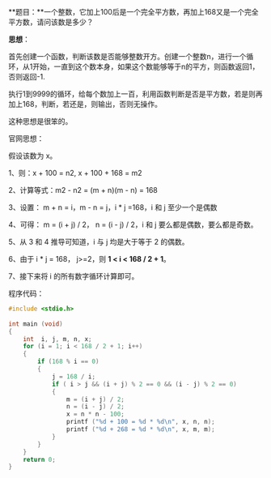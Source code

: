 **题目：**一个整数，它加上100后是一个完全平方数，再加上168又是一个完全平方数，请问该数是多少？

**思想**：

首先创建一个函数，判断该数是否能够整数开方。创建一个整数n，进行一个循环，从1开始，一直到这个数本身，如果这个数能够等于n的平方，则函数返回1，否则返回-1.

执行1到9999的循环，给每个数加上一百，利用函数判断是否是平方数，若是则再加上168，判断，若还是，则输出，否则无操作。

这种思想是很笨的。

官网思想：

假设该数为 x。

1、则：x + 100 = n2, x + 100 + 168 = m2

2、计算等式：m2 - n2 = (m + n)(m - n) = 168

3、设置： m + n = i，m - n = j，i * j =168，i 和 j 至少一个是偶数

4、可得： m = (i + j) / 2， n = (i - j) / 2，i 和 j 要么都是偶数，要么都是奇数。

5、从 3 和 4 推导可知道，i 与 j 均是大于等于 2 的偶数。

6、由于 i * j = 168， j>=2，则 **1 < i < 168 / 2 + 1**。

7、接下来将 i 的所有数字循环计算即可。

程序代码：

```c
#include <stdio.h>
 
int main (void)
{
    int  i, j, m, n, x;
    for (i = 1; i < 168 / 2 + 1; i++)
    {
        if (168 % i == 0)
        {
            j = 168 / i;
            if ( i > j && (i + j) % 2 == 0 && (i - j) % 2 == 0)
            {
                m = (i + j) / 2;
                n = (i - j) / 2;
                x = n * n - 100;
                printf ("%d + 100 = %d * %d\n", x, n, n);
                printf ("%d + 268 = %d * %d\n", x, m, m);
            }
        }
    }
    return 0;
}
```

